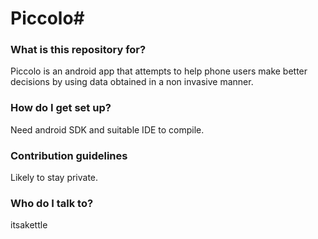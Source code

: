 # Piccolo#

### What is this repository for? ###

Piccolo is an android app that attempts to help phone users make better decisions by using data obtained in a non invasive manner.

### How do I get set up? ###

Need android SDK and suitable IDE to compile.

### Contribution guidelines ###

Likely to stay private.

### Who do I talk to? ###

itsakettle